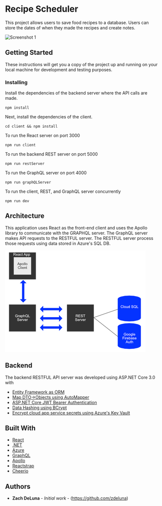 # Recipe Scheduler

This project allows users to save food recipes to a database. Users can store the dates of when they made the recipes and create notes.

![Screenshot 1](/docs/images/Walkthrough.gif "Screenshot 1")

## Getting Started

These instructions will get you a copy of the project up and running on your local machine for development and testing purposes.

### Installing

Install the dependencies of the backend server where the API calls are made.

```
npm install
```

Next, install the dependencies of the client.

```
cd client && npm install
```

To run the React server on port 3000

```
npm run client
```

To run the backend REST server on port 5000

```
npm run restServer
```

To run the GraphQL server on port 4000

```
npm run graphQLServer
```

To run the client, REST, and GraphQL server concurrently

```
npm run dev
```

## Architecture

This application uses React as the front-end client and uses the Apollo library to communicate with the GRAPHQL server. The GraphQL server makes API requests to the RESTFUL server. The RESTFUL server process those requests using data stored in Azure's SQL DB.

![Screenshot 3](/client/src/static/images/Architecture.png?raw=true "Screenshot 3")

## Backend

The backend RESTFUL API server was developed using ASP.NET Core 3.0 with

-   [Entity Framework as ORM](https://docs.microsoft.com/en-us/ef/)
-   [Map DTO->Objects using AutoMapper](http://automapper.org/)
-   [ASP.NET Core JWT Bearer Authentication](https://github.com/aspnet/Security/tree/master/src/Microsoft.AspNetCore.Authentication.JwtBearer)
-   [Data Hashing using BCrypt](https://github.com/BcryptNet/bcrypt.net)
-   [Encrypt cloud app service secrets using Azure's Key Vault](https://azure.microsoft.com/en-us/services/key-vault/)

## Built With

-   [React](https://reactjs.org/)
-   [.NET](https://dotnet.microsoft.com/)
-   [Azure](https://azure.microsoft.com/en-us/)
-   [GraphQL](https://graphql.org/)
-   [Apollo](https://www.apollographql.com/)
-   [Reactstrap](https://reactstrap.github.io/)
-   [Cheerio](https://cheerio.js.org/)

## Authors

-   **Zach DeLuna** - _Initial work_ - (https://github.com/zdeluna)
